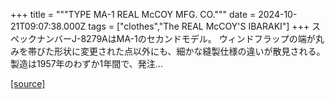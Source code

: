 +++
title = """TYPE MA-1 REAL McCOY MFG. CO."""
date = 2024-10-21T09:07:38.000Z
tags = ["clothes","The REAL McCOY'S IBARAKI"]
+++
スペックナンバーJ-8279AはMA-1のセカンドモデル。 ウィンドフラップの端が丸みを帯びた形状に変更された点以外にも、細かな縫製仕様の違いが散見される。 製造は1957年のわずか1年間で、発注...

[[source]](https://the-realmccoys.ocnk.net/product/1441)
